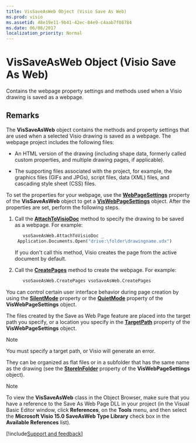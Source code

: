 ```yaml
---
title: VisSaveAsWeb Object (Visio Save As Web)
ms.prod: visio
ms.assetid: 48e19e11-9b41-42ec-84e9-c4aab7f08784
ms.date: 06/08/2017
localization_priority: Normal
---
```



# VisSaveAsWeb Object (Visio Save As Web)

Contains the webpage property settings and methods used when a Visio drawing is saved as a webpage. 


## Remarks

The **VisSaveAsWeb** object contains the methods and property settings that are used when a selected Visio drawing is saved as a webpage. The webpage project includes the following files:

- An HTML version of the drawing (including shape data, formerly called custom properties, and multiple drawing pages, if applicable).
    
- The supporting files associated with the project, for example, the graphics files (GIFs and JPGs), script files, data (XML) files, and cascading style sheet (CSS) files.
    
To set the properties for your webpage, use the **[WebPageSettings](Visio.WebPageSettings.md)** property of the **VisSaveAsWeb** object to get a **[VisWebPageSettings](visio.viswebpagesettings.object.visio.save.md)** object. After the properties are set, perform the following steps.


1. Call the **[AttachToVisioDoc](Visio.AttachToVisioDoc.md)** method to specify the drawing to be saved as a webpage. For example:
    
   ```vb
      vsoSaveAsWeb.AttachToVisioDoc _ 
    Application.Documents.Open("drive:\folder\drawingname.vdx")
   ```
   
   If you don't call this method, Visio creates the page from the active document by default.
    
2. Call the **[CreatePages](Visio.CreatePages.md)** method to create the webpage. For example:
    
   ```vb
      vsoSaveAsWeb.CreatePages vsoSaveAsWeb.CreatePages
   ```

You can control certain user interface behavior during page creation by using the **[SilentMode](Visio.SilentMode.md)** property or the **[QuietMode](Visio.QuietMode.md)** property of the **VisWebPageSettings** object.

The files created by the Save as Web Page feature are placed into the target path you specify, or a location you specify in the **[TargetPath](Visio.TargetPath.md)** property of the **VisWebPageSettings** object.

> [!NOTE] 
> You must specify a target path, or Visio will generate an error.

They can be organized as flat files or in a subfolder that has the same name as the drawing (see the **[StoreInFolder](Visio.StoreInFolder.md)** property of the **VisWebPageSettings** object).

> [!NOTE] 
> To view the **VisSaveAsWeb** class in the Object Browser, make sure that you have a reference to the Save As Web Page DLL in your project (in the Visual Basic Editor window, click **References**, on the **Tools** menu, and then select the **Microsoft Visio 15.0 SaveAsWeb Type Library** check box in the **Available References** list).

[!include[Support and feedback](~/includes/feedback-boilerplate.md)]